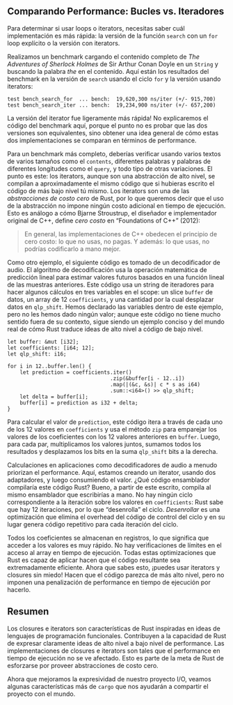 ## Comparando Performance: Bucles vs. Iteradores

Para determinar si usar loops o iterators, necesitas saber cuál implementación
es más rápida: la versión de la función `search` con un `for` loop explícito o
la versión con iterators.

Realizamos un benchmark cargando el contenido completo de *The Adventures of
Sherlock Holmes* de Sir Arthur Conan Doyle en un `String` y buscando la palabra
*the* en el contenido. Aquí están los resultados del benchmark en la versión de
`search` usando el ciclo `for` y la versión usando iterators:

```text
test bench_search_for  ... bench:  19,620,300 ns/iter (+/- 915,700)
test bench_search_iter ... bench:  19,234,900 ns/iter (+/- 657,200)
```

La versión del iterator fue ligeramente más rápida! No explicaremos el código
del benchmark aquí, porque el punto no es probar que las dos versiones son
equivalentes, sino obtener una idea general de cómo estas dos implementaciones
se comparan en términos de performance.

Para un benchmark más completo, deberías verificar usando varios textos de
varios tamaños como el `contents`, diferentes palabras y palabras de diferentes
longitudes como el `query`, y todo tipo de otras variaciones. El punto es este:
los iterators, aunque son una abstracción de alto nivel, se compilan a
aproximadamente el mismo código que si hubieras escrito el código de más bajo
nivel tú mismo. Los iterators son una de las *abstracciones de costo cero* de
Rust, por lo que queremos decir que el uso de la abstracción no impone ningún
costo adicional en tiempo de ejecución. Esto es análogo a cómo Bjarne
Stroustrup, el diseñador e implementador original de C++, define *cero costo* en
“Foundations of C++” (2012):

> En general, las implementaciones de C++ obedecen el principio de cero costo:
> lo que no usas, no pagas. Y además: lo que usas, no podrías codificarlo a
> mano mejor.

Como otro ejemplo, el siguiente código es tomado de un decodificador de audio.
El algoritmo de decodificación usa la operación matemática de predicción lineal
para estimar valores futuros basados en una función lineal de las muestras
anteriores. Este código usa un string de iteradores para hacer algunos cálculos
en tres variables en el scope: un slice `buffer` de datos, un array de 12
`coefficients`, y una cantidad por la cual desplazar datos en `qlp_shift`. Hemos
declarado las variables dentro de este ejemplo, pero no les hemos dado ningún
valor; aunque este código no tiene mucho sentido fuera de su contexto, sigue
siendo un ejemplo conciso y del mundo real de cómo Rust traduce ideas de alto
nivel a código de bajo nivel.

```rust,ignore
let buffer: &mut [i32];
let coefficients: [i64; 12];
let qlp_shift: i16;

for i in 12..buffer.len() {
    let prediction = coefficients.iter()
                                 .zip(&buffer[i - 12..i])
                                 .map(|(&c, &s)| c * s as i64)
                                 .sum::<i64>() >> qlp_shift;
    let delta = buffer[i];
    buffer[i] = prediction as i32 + delta;
}
```

Para calcular el valor de `prediction`, este código itera a través de cada uno
de los 12 valores en `coefficients` y usa el método `zip` para emparejar los
valores de los coeficientes con los 12 valores anteriores en `buffer`. Luego,
para cada par, multiplicamos los valores juntos, sumamos todos los resultados y
desplazamos los bits en la suma `qlp_shift` bits a la derecha.

Calculaciones en aplicaciones como decodificadores de audio a menudo priorizan
el performance. Aquí, estamos creando un iterator, usando dos adaptadores, y
luego consumiendo el valor. ¿Qué código ensamblador compilaría este código Rust?
Bueno, a partir de este escrito, compila al mismo ensamblador que escribirías a
mano. No hay ningún ciclo correspondiente a la iteración sobre los valores en
`coefficients`: Rust sabe que hay 12 iteraciones, por lo que “desenrolla” el
ciclo. *Desenrollar* es una optimización que elimina el overhead del código de
control del ciclo y en su lugar genera código repetitivo para cada iteración del
ciclo.

Todos los coeficientes se almacenan en registros, lo que significa que acceder
a los valores es muy rápido. No hay verificaciones de límites en el acceso al
array en tiempo de ejecución. Todas estas optimizaciones que Rust es capaz de
aplicar hacen que el código resultante sea extremadamente eficiente. Ahora que
sabes esto, ¡puedes usar iterators y closures sin miedo! Hacen que el código
parezca de más alto nivel, pero no imponen una penalización de performance en
tiempo de ejecución por hacerlo.

## Resumen

Los closures e iterators son características de Rust inspiradas en ideas de
lenguajes de programación funcionales. Contribuyen a la capacidad de Rust de
expresar claramente ideas de alto nivel a bajo nivel de performance. Las
implementaciones de closures e iterators son tales que el performance en tiempo
de ejecución no se ve afectado. Esto es parte de la meta de Rust de esforzarse
por proveer abstracciones de costo cero.

Ahora que mejoramos la expresividad de nuestro proyecto I/O, veamos algunas
características más de `cargo` que nos ayudarán a compartir el proyecto con el
mundo.
